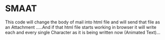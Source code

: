 # SMAAT
This code will change the body of mail into html file and will send that file as an Attachment .....And if that html file starts working in browser it will write each and every single Character as it is being  written now  (Animated Text)...
